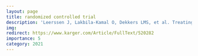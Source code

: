 ```yaml
---
layout: page
title: randomized controlled trial
description: 'Leerssen J, Lakbila-Kamal O, Dekkers LMS, et al. Treating insomnia with high risk of depression using therapist-guided digital cognitive, behavioral, and rhythm support interventions to prevent worsening of depressive symptoms: A randomized controlled trial. Psychother Psychosom'
img: 
redirect: https://www.karger.com/Article/FullText/520282
importance: 5
category: 2021
---
```




